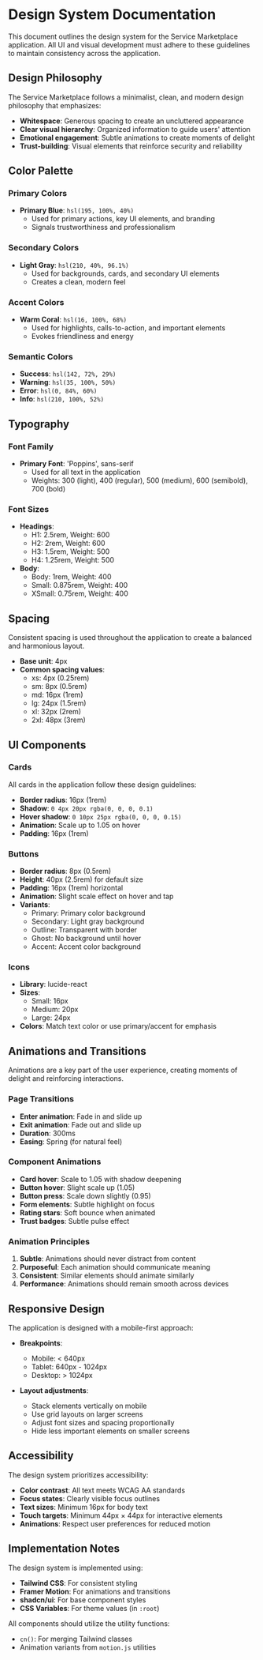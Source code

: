 # Design System Documentation

This document outlines the design system for the Service Marketplace application. All UI and visual development must adhere to these guidelines to maintain consistency across the application.

## Design Philosophy

The Service Marketplace follows a minimalist, clean, and modern design philosophy that emphasizes:

- **Whitespace**: Generous spacing to create an uncluttered appearance
- **Clear visual hierarchy**: Organized information to guide users' attention
- **Emotional engagement**: Subtle animations to create moments of delight
- **Trust-building**: Visual elements that reinforce security and reliability

## Color Palette

### Primary Colors

- **Primary Blue**: `hsl(195, 100%, 40%)`
  - Used for primary actions, key UI elements, and branding
  - Signals trustworthiness and professionalism

### Secondary Colors

- **Light Gray**: `hsl(210, 40%, 96.1%)`
  - Used for backgrounds, cards, and secondary UI elements
  - Creates a clean, modern feel

### Accent Colors

- **Warm Coral**: `hsl(16, 100%, 68%)`
  - Used for highlights, calls-to-action, and important elements
  - Evokes friendliness and energy

### Semantic Colors

- **Success**: `hsl(142, 72%, 29%)`
- **Warning**: `hsl(35, 100%, 50%)`
- **Error**: `hsl(0, 84%, 60%)`
- **Info**: `hsl(210, 100%, 52%)`

## Typography

### Font Family

- **Primary Font**: 'Poppins', sans-serif
  - Used for all text in the application
  - Weights: 300 (light), 400 (regular), 500 (medium), 600 (semibold), 700 (bold)

### Font Sizes

- **Headings**:
  - H1: 2.5rem, Weight: 600
  - H2: 2rem, Weight: 600
  - H3: 1.5rem, Weight: 500
  - H4: 1.25rem, Weight: 500
- **Body**:
  - Body: 1rem, Weight: 400
  - Small: 0.875rem, Weight: 400
  - XSmall: 0.75rem, Weight: 400

## Spacing

Consistent spacing is used throughout the application to create a balanced and harmonious layout.

- **Base unit**: 4px
- **Common spacing values**:
  - xs: 4px (0.25rem)
  - sm: 8px (0.5rem)
  - md: 16px (1rem)
  - lg: 24px (1.5rem)
  - xl: 32px (2rem)
  - 2xl: 48px (3rem)

## UI Components

### Cards

All cards in the application follow these design guidelines:

- **Border radius**: 16px (1rem)
- **Shadow**: `0 4px 20px rgba(0, 0, 0, 0.1)`
- **Hover shadow**: `0 10px 25px rgba(0, 0, 0, 0.15)`
- **Animation**: Scale up to 1.05 on hover
- **Padding**: 16px (1rem)

### Buttons

- **Border radius**: 8px (0.5rem)
- **Height**: 40px (2.5rem) for default size
- **Padding**: 16px (1rem) horizontal
- **Animation**: Slight scale effect on hover and tap
- **Variants**:
  - Primary: Primary color background
  - Secondary: Light gray background
  - Outline: Transparent with border
  - Ghost: No background until hover
  - Accent: Accent color background

### Icons

- **Library**: lucide-react
- **Sizes**:
  - Small: 16px
  - Medium: 20px
  - Large: 24px
- **Colors**: Match text color or use primary/accent for emphasis

## Animations and Transitions

Animations are a key part of the user experience, creating moments of delight and reinforcing interactions.

### Page Transitions

- **Enter animation**: Fade in and slide up
- **Exit animation**: Fade out and slide up
- **Duration**: 300ms
- **Easing**: Spring (for natural feel)

### Component Animations

- **Card hover**: Scale to 1.05 with shadow deepening
- **Button hover**: Slight scale up (1.05)
- **Button press**: Scale down slightly (0.95)
- **Form elements**: Subtle highlight on focus
- **Rating stars**: Soft bounce when animated
- **Trust badges**: Subtle pulse effect

### Animation Principles

1. **Subtle**: Animations should never distract from content
2. **Purposeful**: Each animation should communicate meaning
3. **Consistent**: Similar elements should animate similarly
4. **Performance**: Animations should remain smooth across devices

## Responsive Design

The application is designed with a mobile-first approach:

- **Breakpoints**:
  - Mobile: < 640px
  - Tablet: 640px - 1024px
  - Desktop: > 1024px

- **Layout adjustments**:
  - Stack elements vertically on mobile
  - Use grid layouts on larger screens
  - Adjust font sizes and spacing proportionally
  - Hide less important elements on smaller screens

## Accessibility

The design system prioritizes accessibility:

- **Color contrast**: All text meets WCAG AA standards
- **Focus states**: Clearly visible focus outlines
- **Text sizes**: Minimum 16px for body text
- **Touch targets**: Minimum 44px × 44px for interactive elements
- **Animations**: Respect user preferences for reduced motion

## Implementation Notes

The design system is implemented using:

- **Tailwind CSS**: For consistent styling
- **Framer Motion**: For animations and transitions
- **shadcn/ui**: For base component styles
- **CSS Variables**: For theme values (in `:root`)

All components should utilize the utility functions:
- `cn()`: For merging Tailwind classes
- Animation variants from `motion.js` utilities 